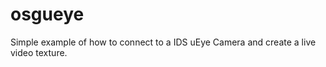 osgueye
=======

Simple example of how to connect to a IDS uEye Camera and create a live video texture.
